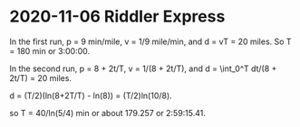 2020-11-06 Riddler Express
==========================
In the first run, p = 9 min/mile, v = 1/9 mile/min, and d = vT = 20 miles.
So T = 180 min or 3:00:00.

In the second run, p = 8 + 2t/T, v = 1/(8 + 2t/T), and
d = \int_0^T dt/(8 + 2t/T) = 20 miles.

d = (T/2)(ln(8+2T/T) - ln(8)) = (T/2)ln(10/8).

so T = 40/ln(5/4) min or about 179.257 or 2:59:15.41.

